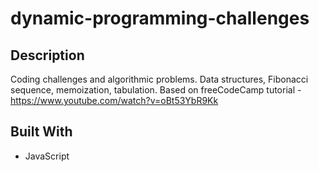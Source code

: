 # dynamic-programming-challenges

## Description
Coding challenges and algorithmic problems. Data structures, Fibonacci sequence, memoization, tabulation.
Based on freeCodeCamp tutorial - https://www.youtube.com/watch?v=oBt53YbR9Kk

## Built With
* JavaScript


